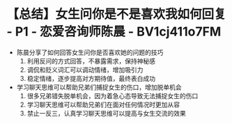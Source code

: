 # 【总结】女生问你是不是喜欢我如何回复 - P1 - 恋爱咨询师陈晨 - BV1cj411o7FM

-   陈晨分享了如何回答女生问你是否喜欢她的问题的技巧
    1.  利用反问的方式回答，不暴露需求，保持神秘感
    2.  调侃和贬义词汇可以调动情绪，增加吸引力
    3.  稳定情绪，逐步提高对方期待值，最终表白成功
-   学习聊天思维可以帮助兄弟们捕捉女生的伤口，增加脱单机会
    1.  很多兄弟错失脱单机会，因为着急心态导致无法捕捉女生的伤口
    2.  学习聊天思维可以帮助兄弟们在面对任何情况时更加从容
    3.  禁止一反三，认真学习聊天思维可以提高与女生交流的效果